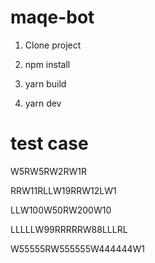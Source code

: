 # maqe-bot

1. Clone project

2. npm install

3. yarn build

4. yarn dev

# test case

W5RW5RW2RW1R

RRW11RLLW19RRW12LW1

LLW100W50RW200W10

LLLLLW99RRRRRW88LLLRL

W55555RW555555W444444W1
